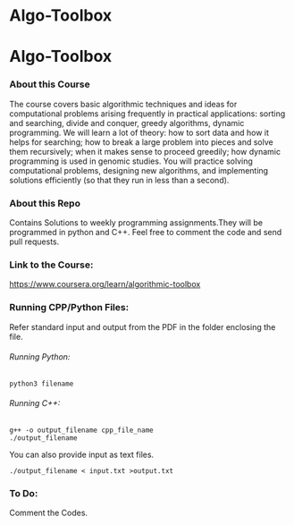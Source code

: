# Algo-Toolbox

# Algo-Toolbox

### About this Course

The course covers basic algorithmic techniques and ideas for computational problems arising frequently in practical applications: sorting and searching, divide and conquer, greedy algorithms, dynamic programming. We will learn a lot of theory: how to sort data and how it helps for searching; how to break a large problem into pieces and solve them recursively; when it makes sense to proceed greedily; how dynamic programming is used in genomic studies. You will practice solving computational problems, designing new algorithms, and implementing solutions efficiently (so that they run in less than a second).

### About this Repo

Contains Solutions to weekly programming assignments.They will be programmed in python and C++.
Feel free to comment the code and send pull requests.

### Link to the Course: 
https://www.coursera.org/learn/algorithmic-toolbox

### Running CPP/Python Files:
Refer standard input and output from the PDF in the folder enclosing the file.

###### Running Python:
```
python3 filename
```
###### Running C++:

```
g++ -o output_filename cpp_file_name
./output_filename
```

You can also provide input as text files.

```
./output_filename < input.txt >output.txt
```

### To Do:
Comment the Codes.
